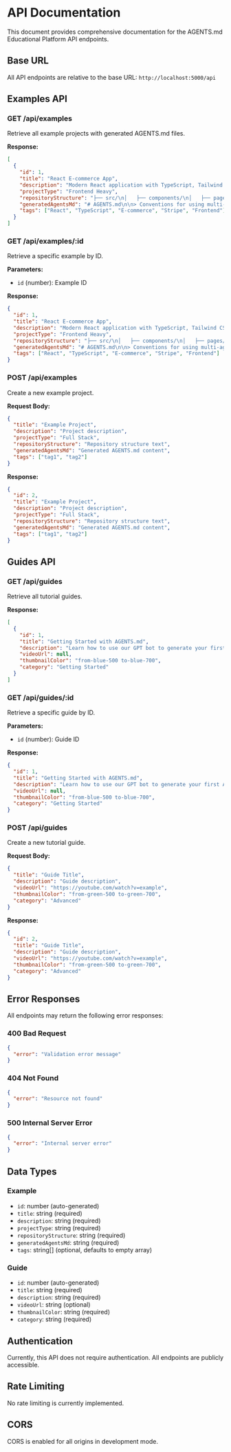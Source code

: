 # API Documentation

This document provides comprehensive documentation for the AGENTS.md Educational Platform API endpoints.

## Base URL

All API endpoints are relative to the base URL: `http://localhost:5000/api`

## Examples API

### GET /api/examples

Retrieve all example projects with generated AGENTS.md files.

**Response:**
```json
[
  {
    "id": 1,
    "title": "React E-commerce App",
    "description": "Modern React application with TypeScript, Tailwind CSS, and Stripe integration",
    "projectType": "Frontend Heavy",
    "repositoryStructure": "├── src/\n│   ├── components/\n│   ├── pages/\n│   ├── hooks/\n│   └── utils/\n├── public/\n└── package.json",
    "generatedAgentsMd": "# AGENTS.md\n\n> Conventions for using multi‑agent prompts...",
    "tags": ["React", "TypeScript", "E-commerce", "Stripe", "Frontend"]
  }
]
```

### GET /api/examples/:id

Retrieve a specific example by ID.

**Parameters:**
- `id` (number): Example ID

**Response:**
```json
{
  "id": 1,
  "title": "React E-commerce App",
  "description": "Modern React application with TypeScript, Tailwind CSS, and Stripe integration",
  "projectType": "Frontend Heavy",
  "repositoryStructure": "├── src/\n│   ├── components/\n│   ├── pages/\n│   ├── hooks/\n│   └── utils/\n├── public/\n└── package.json",
  "generatedAgentsMd": "# AGENTS.md\n\n> Conventions for using multi‑agent prompts...",
  "tags": ["React", "TypeScript", "E-commerce", "Stripe", "Frontend"]
}
```

### POST /api/examples

Create a new example project.

**Request Body:**
```json
{
  "title": "Example Project",
  "description": "Project description",
  "projectType": "Full Stack",
  "repositoryStructure": "Repository structure text",
  "generatedAgentsMd": "Generated AGENTS.md content",
  "tags": ["tag1", "tag2"]
}
```

**Response:**
```json
{
  "id": 2,
  "title": "Example Project",
  "description": "Project description",
  "projectType": "Full Stack",
  "repositoryStructure": "Repository structure text",
  "generatedAgentsMd": "Generated AGENTS.md content",
  "tags": ["tag1", "tag2"]
}
```

## Guides API

### GET /api/guides

Retrieve all tutorial guides.

**Response:**
```json
[
  {
    "id": 1,
    "title": "Getting Started with AGENTS.md",
    "description": "Learn how to use our GPT bot to generate your first AGENTS.md file and set up multi-agent workflows.",
    "videoUrl": null,
    "thumbnailColor": "from-blue-500 to-blue-700",
    "category": "Getting Started"
  }
]
```

### GET /api/guides/:id

Retrieve a specific guide by ID.

**Parameters:**
- `id` (number): Guide ID

**Response:**
```json
{
  "id": 1,
  "title": "Getting Started with AGENTS.md",
  "description": "Learn how to use our GPT bot to generate your first AGENTS.md file and set up multi-agent workflows.",
  "videoUrl": null,
  "thumbnailColor": "from-blue-500 to-blue-700",
  "category": "Getting Started"
}
```

### POST /api/guides

Create a new tutorial guide.

**Request Body:**
```json
{
  "title": "Guide Title",
  "description": "Guide description",
  "videoUrl": "https://youtube.com/watch?v=example",
  "thumbnailColor": "from-green-500 to-green-700",
  "category": "Advanced"
}
```

**Response:**
```json
{
  "id": 2,
  "title": "Guide Title",
  "description": "Guide description",
  "videoUrl": "https://youtube.com/watch?v=example",
  "thumbnailColor": "from-green-500 to-green-700",
  "category": "Advanced"
}
```

## Error Responses

All endpoints may return the following error responses:

### 400 Bad Request
```json
{
  "error": "Validation error message"
}
```

### 404 Not Found
```json
{
  "error": "Resource not found"
}
```

### 500 Internal Server Error
```json
{
  "error": "Internal server error"
}
```

## Data Types

### Example
- `id`: number (auto-generated)
- `title`: string (required)
- `description`: string (required)
- `projectType`: string (required)
- `repositoryStructure`: string (required)
- `generatedAgentsMd`: string (required)
- `tags`: string[] (optional, defaults to empty array)

### Guide
- `id`: number (auto-generated)
- `title`: string (required)
- `description`: string (required)
- `videoUrl`: string (optional)
- `thumbnailColor`: string (required)
- `category`: string (required)

## Authentication

Currently, this API does not require authentication. All endpoints are publicly accessible.

## Rate Limiting

No rate limiting is currently implemented.

## CORS

CORS is enabled for all origins in development mode.